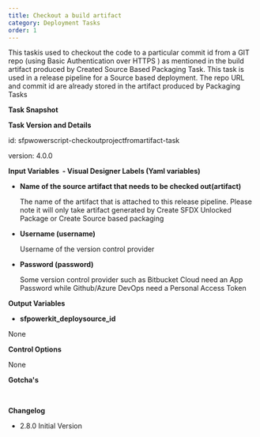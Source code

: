 ```yaml
---
title: Checkout a build artifact
category: Deployment Tasks
order: 1
---
```

This taskis used to checkout the code to a particular commit id from a GIT repo (using Basic Authentication over HTTPS )  as mentioned in the build artifact produced by Created Source Based Packaging Task. This task is used in a release pipeline for a Source based deployment. The repo URL and commit id are already stored in the artifact produced by Packaging Tasks


**Task Snapshot**



**Task Version and Details**

id: sfpwowerscript-checkoutprojectfromartifact-task

version: 4.0.0

**Input Variables&nbsp; - Visual Designer Labels (Yaml variables)**

* **Name of the source artifact that needs to be checked out(artifact)**

   The name of the artifact that is attached to this release pipeline. Please note it will only take artifact generated by Create SFDX Unlocked Package or Create Source based packaging

* **Username (username)**

  Username of the version control provider

* **Password (password)**

  Some version control provider such as Bitbucket Cloud need an App Password while Github/Azure DevOps need a Personal Access Token


**Output Variables**

* **sfpowerkit\_deploysource\_id**

None

**Control Options**

None

**Gotcha's**

&nbsp;

**Changelog**

* 2\.8.0 Initial Version
